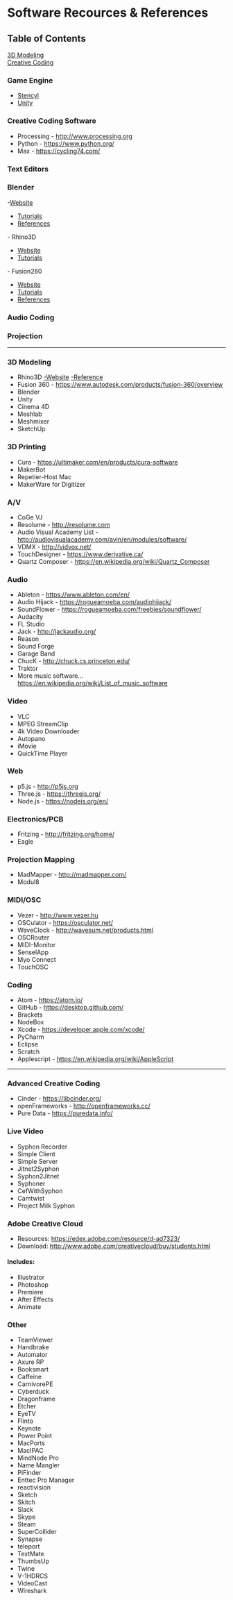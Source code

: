 # Software Recources & References
## Table of Contents
[3D Modeling](#3D) <br />
[Creative Coding](#CC)<br/>

### Game Engine
- [Stencyl]()
- [Unity]()

### Creative Coding Software
- Processing - http://www.processing.org
- Python - https://www.python.org/
- Max - https://cycling74.com/

### Text Editors

<a name ="3D" />

### Blender <br />
  -[Website](blender.org)
  <ul>
  <li><a href="https://www.blender.org/support/tutorials/">Tutorials</a></li>
  <li><a href="https://docs.blender.org/manual/en/dev/index.html">References</a></li>
  </ul>
- Rhino3D
  <ul>
  <li><a href="https://www.rhino3d.com">Website</a></li>
  <li><a href="https://www.rhino3d.com/tutorials">Tutorials</a></li>
  </ul>
- Fusion260
  <ul>
  <li><a href="https://www.blender.org">Website</a></li>
  <li><a href="https://www.blender.org/support/tutorials/">Tutorials</a></li>
  <li><a href="https://docs.blender.org/manual/en/dev/index.html">References</a></li>
  </ul>
  
  
### Audio Coding

### Projection 

***

### 3D Modeling 
- Rhino3D
  [-Website]()
  [-Reference]()
- Fusion 360 - https://www.autodesk.com/products/fusion-360/overview
- Blender
- Unity
- Cinema 4D
- Meshlab
- Meshmixer
- SketchUp


### 3D Printing
- Cura - https://ultimaker.com/en/products/cura-software
- MakerBot
- Repetier-Host Mac
- MakerWare for Digitizer

### A/V
- CoGe VJ
- Resolume - http://resolume.com
- Audio Visual Academy List - http://audiovisualacademy.com/avin/en/modules/software/
- VDMX - http://vidvox.net/
- TouchDesigner - https://www.derivative.ca/
- Quartz Composer - https://en.wikipedia.org/wiki/Quartz_Composer

### Audio
- Ableton - https://www.ableton.com/en/
- Audio Hijack - https://rogueamoeba.com/audiohijack/
- SoundFlower - https://rogueamoeba.com/freebies/soundflower/
- Audacity
- FL Studio
- Jack - http://jackaudio.org/
- Reason
- Sound Forge
- Garage Band
- ChucK - http://chuck.cs.princeton.edu/
- Traktor
- More music software... https://en.wikipedia.org/wiki/List_of_music_software

### Video
- VLC
- MPEG StreamClip
- 4k Video Downloader
- Autopano
- iMovie
- QuickTime Player

### Web
- p5.js - http://p5js.org
- Three.js - https://threejs.org/
- Node.js - https://nodejs.org/en/

### Electronics/PCB
- Fritzing - http://fritzing.org/home/
- Eagle

### Projection Mapping
- MadMapper - http://madmapper.com/
- Modul8

### MIDI/OSC 
- Vezer - http://www.vezer.hu
- OSCulator - https://osculator.net/
- WaveClock - http://wavesum.net/products.html
- OSCRouter
- MIDI-Monitor
- SenselApp
- Myo Connect
- TouchOSC

### Coding
- Atom - https://atom.io/
- GitHub - https://desktop.github.com/
- Brackets
- NodeBox
- Xcode - https://developer.apple.com/xcode/
- PyCharm
- Eclipse
- Scratch
- Applescript - https://en.wikipedia.org/wiki/AppleScript

***

### Advanced Creative Coding
- Cinder - https://libcinder.org/
- openFrameworks - http://openframeworks.cc/
- Pure Data - https://puredata.info/

### Live Video
- Syphon Recorder
- Simple Client
- Simple Server
- Jitnet2Syphon
- Syphon2Jitnet
- Syphoner
- CefWithSyphon
- Camtwist
- Project Milk Syphon

### Adobe Creative Cloud
  - Resources: https://edex.adobe.com/resource/d-ad7323/
  - Download: http://www.adobe.com/creativecloud/buy/students.html
  #### Includes:
  - Illustrator
  - Photoshop
  - Premiere
  - After Effects
  - Animate

### Other
- TeamViewer
- Handbrake
- Automator 
- Axure RP
- Booksmart
- Caffeine
- CarnivorePE
- Cyberduck
- Dragonframe
- Etcher
- EyeTV
- Flinto
- Keynote
- Power Point
- MacPorts
- MacIPAC
- MindNode Pro
- Name Mangler
- PiFinder
- Enttec Pro Manager
- reactivision
- Sketch
- Skitch
- Slack
- Skype
- Steam
- SuperCollider
- Synapse
- teleport
- TextMate
- ThumbsUp
- Twine
- V-1HDRCS
- VideoCast
- Wireshark

